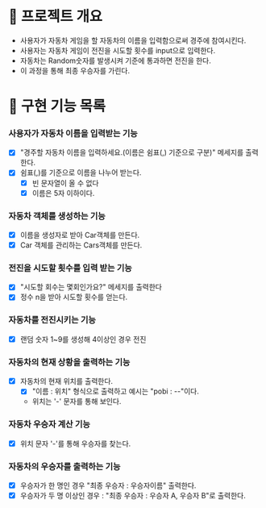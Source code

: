 # 💪 프로젝트 개요

- 사용자가 자동차 게임을 할 자동차의 이름을 입력함으로써 경주에 참여시킨다.
- 사용자는 자동차 게임이 전진을 시도할 횟수를 input으로 입력한다.
- 자동차는 Random숫자를 발생시켜 기준에 통과하면 전진을 한다.
- 이 과정을 통해 최종 우승자를 가린다.
# 📝 구현 기능 목록
### 사용자가 자동차 이름을 입력받는 기능
- [x] "경주할 자동차 이름을 입력하세요.(이름은 쉼표(,) 기준으로 구분)" 메세지를 출력한다.
- [x] 쉼표(,)를 기준으로 이름을 나누어 받는다.
  - [x] 빈 문자열이 올 수 없다
  - [x] 이름은 5자 이하이다.
### 자동차 객체를 생성하는 기능
- [x] 이름을 생성자로 받아 Car객체를 만든다.
- [x] Car 객체를 관리하는 Cars객체를 만든다.
### 전진을 시도할 횟수를 입력 받는 기능
- [x] "시도할 회수는 몇회인가요?" 메세지를 출력한다
- [x] 정수 n을 받아 시도할 횟수를 얻는다.
### 자동차를 전진시키는 기능
- [x] 랜덤 숫자 1~9를 생성해 4이상인 경우 전진

### 자동차의 현재 상황을 출력하는 기능
- [x] 자동차의 현재 위치를 출력한다.
  - [x] "이름 : 위치" 형식으로 출력하고 예시는 "pobi : --"이다.
  - 위치는 '-' 문자를 통해 보인다.
### 자동차 우승자 계산 기능
- [x] 위치 문자 '-'를 통해 우승자를 찾는다.
### 자동차의 우승자를 출력하는 기능
- [x] 우승자가 한 명인 경우 "최종 우승자 : 우승자이름" 출력한다.
- [x] 우승자가 두 명 이상인 경우 : "최종 우승자 : 우승자 A, 우승자 B"로 출력한다.
